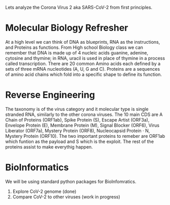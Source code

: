 Lets analyze the Corona Virus 2 aka SARS-CoV-2 from first principles.

# Molecular Biology Refresher

At a high level we can think of DNA as blueprints, RNA as the instructions, and Proteins as functions. From High school Biology class we can remember that DNA is made up of 4 nucleic acids guanine, adenine, cytosine and thymine; in RNA, uracil is used in place of thymine in a process called transcription. There are 20 common Amino acids each defined by a sets of three mRNA nucleotides (A, U, G and C). Proteins are a sequences of amino acid chains which fold into a specific shape to define its function.

# Reverse Engineering

The taxonomy is of the virus category and it molecular type is single stranded RNA, similarly to the other corona viruses. The 10 main CDS are A Chain of Proteins (ORF1ab), Spike Protein (S), Escape Artist (ORF3a), Envelope Protein (E), Membrane Protein (M), Signal Blocker (ORF6), Virus Liberator (ORF7a), Mystery Protein (ORF8), Nucleocapsid Protein · N, Mystery Protein (ORF10). The two important proteins to remeber are ORF1ab which funtion as the payload and S which is the exploit. The rest of the proteins assist to make everythig happen.

# BioInformatics

We will be using standard python packages for BioInfomratics.

1. Explore CoV-2 genome (done)
2. Compare CoV-2 to other viruses (work in progress)
